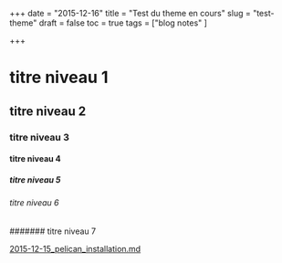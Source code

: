 ﻿+++
date = "2015-12-16"
title = "Test du theme en cours"
slug = "test-theme"
draft = false
toc = true
tags = ["blog notes" ]

+++

# titre niveau 1
## titre niveau 2
### titre niveau 3
#### titre niveau 4
##### titre niveau 5
###### titre niveau 6
####### titre niveau 7

[2015-12-15_pelican_installation.md](2015-12-15_pelican_installation.md)
